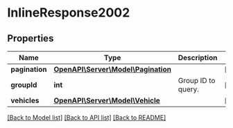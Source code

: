 # InlineResponse2002

## Properties
Name | Type | Description | Notes
------------ | ------------- | ------------- | -------------
**pagination** | [**OpenAPI\Server\Model\Pagination**](Pagination.md) |  | [optional] 
**groupId** | **int** | Group ID to query. | [optional] 
**vehicles** | [**OpenAPI\Server\Model\Vehicle**](Vehicle.md) |  | [optional] 

[[Back to Model list]](../README.md#documentation-for-models) [[Back to API list]](../README.md#documentation-for-api-endpoints) [[Back to README]](../README.md)


